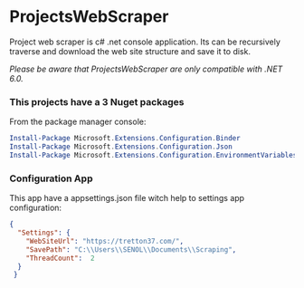 # ProjectsWebScraper
Project web scraper is c# .net console application. Its can be recursively traverse and download the web site structure and save it to disk.  

*Please be aware that ProjectsWebScraper are only compatible with .NET 6.0.* 

### This projects have a 3 Nuget packages ###

From the package manager console: 

```powershell
Install-Package Microsoft.Extensions.Configuration.Binder
Install-Package Microsoft.Extensions.Configuration.Json
Install-Package Microsoft.Extensions.Configuration.EnvironmentVariables
```
### Configuration App ###

This app have a appsettings.json file witch help to settings app configuration:

```Json
{
  "Settings": {
    "WebSiteUrl": "https://tretton37.com/",
    "SavePath": "C:\\Users\\SENOL\\Documents\\Scraping",
    "ThreadCount":  2
  } 
 }
```
